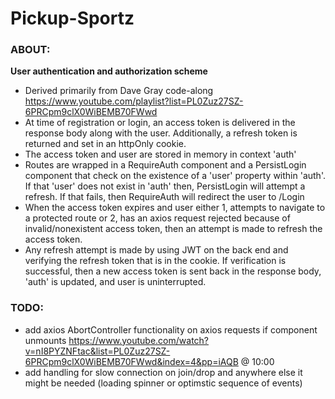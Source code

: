 # Pickup-Sportz

### ABOUT:
**User authentication and authorization scheme**
* Derived primarily from Dave Gray code-along https://www.youtube.com/playlist?list=PL0Zuz27SZ-6PRCpm9clX0WiBEMB70FWwd
* At time of registration or login, an access token is delivered in the response body along with the user. Additionally, a refresh token is returned and set in an httpOnly cookie.
* The access token and user are stored in memory in context 'auth'
* Routes are wrapped in a RequireAuth component and a PersistLogin component that check on the existence of a 'user' property within 'auth'. If that 'user' does not exist in 'auth' then, PersistLogin will attempt a refresh. If that fails, then RequireAuth will redirect the user to /Login
* When the access token expires and user either 1, attempts to navigate to a protected route or 2, has an axios request rejected because of invalid/nonexistent access token, then an attempt is made to refresh the access token.
* Any refresh attempt is made by using JWT on the back end and verifying the refresh token that is in the cookie. If verification is successful, then a new access token is sent back in the response body, 'auth' is updated, and user is uninterrupted.

### TODO:
- add axios AbortController functionality on axios requests if component unmounts https://www.youtube.com/watch?v=nI8PYZNFtac&list=PL0Zuz27SZ-6PRCpm9clX0WiBEMB70FWwd&index=4&pp=iAQB @ 10:00
- add handling for slow connection on join/drop and anywhere else it might be needed (loading spinner or optimstic sequence of events)
